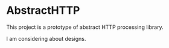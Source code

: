 # AbstractHTTP



This project is a prototype of abstract HTTP processing library.

I am considering about designs.

